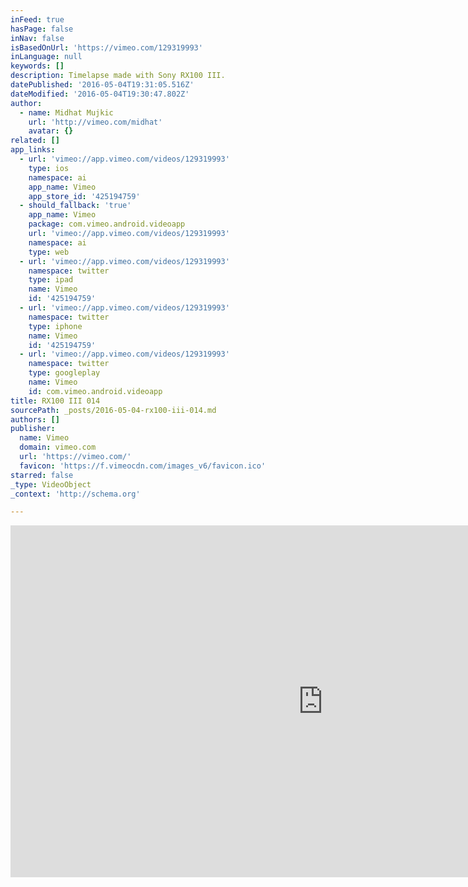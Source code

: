 ```yaml
---
inFeed: true
hasPage: false
inNav: false
isBasedOnUrl: 'https://vimeo.com/129319993'
inLanguage: null
keywords: []
description: Timelapse made with Sony RX100 III.
datePublished: '2016-05-04T19:31:05.516Z'
dateModified: '2016-05-04T19:30:47.802Z'
author:
  - name: Midhat Mujkic
    url: 'http://vimeo.com/midhat'
    avatar: {}
related: []
app_links:
  - url: 'vimeo://app.vimeo.com/videos/129319993'
    type: ios
    namespace: ai
    app_name: Vimeo
    app_store_id: '425194759'
  - should_fallback: 'true'
    app_name: Vimeo
    package: com.vimeo.android.videoapp
    url: 'vimeo://app.vimeo.com/videos/129319993'
    namespace: ai
    type: web
  - url: 'vimeo://app.vimeo.com/videos/129319993'
    namespace: twitter
    type: ipad
    name: Vimeo
    id: '425194759'
  - url: 'vimeo://app.vimeo.com/videos/129319993'
    namespace: twitter
    type: iphone
    name: Vimeo
    id: '425194759'
  - url: 'vimeo://app.vimeo.com/videos/129319993'
    namespace: twitter
    type: googleplay
    name: Vimeo
    id: com.vimeo.android.videoapp
title: RX100 III 014
sourcePath: _posts/2016-05-04-rx100-iii-014.md
authors: []
publisher:
  name: Vimeo
  domain: vimeo.com
  url: 'https://vimeo.com/'
  favicon: 'https://f.vimeocdn.com/images_v6/favicon.ico'
starred: false
_type: VideoObject
_context: 'http://schema.org'

---
```

<iframe src="https://cdn.embedly.com/widgets/media.html?src=https%3A%2F%2Fplayer.vimeo.com%2Fvideo%2F129319993&amp;url=https%3A%2F%2Fvimeo.com%2F129319993&amp;image=http%3A%2F%2Fi.vimeocdn.com%2Fvideo%2F520764314_1280.jpg&amp;key=b7d04c9b404c499eba89ee7072e1c4f7&amp;type=text%2Fhtml&amp;schema=vimeo" width="1000" height="563" scrolling="no" frameborder="0" allowfullscreen="" style=""></iframe>